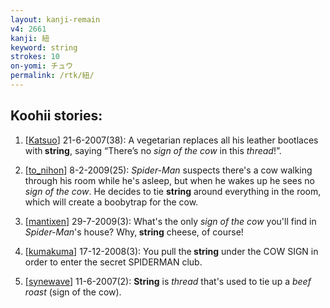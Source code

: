 ```yaml
---
layout: kanji-remain
v4: 2661
kanji: 紐
keyword: string
strokes: 10
on-yomi: チュウ
permalink: /rtk/紐/
---
```


## Koohii stories: 

1) [<a href="http://kanji.koohii.com/profile/Katsuo">Katsuo</a>] 21-6-2007(38): A vegetarian replaces all his leather bootlaces with<strong> string</strong>, saying “There’s no <em>sign of the cow</em> in this <em>thread</em>!”.

2) [<a href="http://kanji.koohii.com/profile/to_nihon">to_nihon</a>] 8-2-2009(25): <em>Spider-Man</em> suspects there&#039;s a cow walking through his room while he&#039;s asleep, but when he wakes up he sees no <em>sign of the cow</em>. He decides to tie <strong>string</strong> around everything in the room, which will create a boobytrap for the cow.

3) [<a href="http://kanji.koohii.com/profile/mantixen">mantixen</a>] 29-7-2009(3): What&#039;s the only <em>sign of the cow</em> you&#039;ll find in <em>Spider-Man</em>&#039;s house? Why,<strong> string</strong> cheese, of course!

4) [<a href="http://kanji.koohii.com/profile/kumakuma">kumakuma</a>] 17-12-2008(3): You pull the<strong> string</strong> under the COW SIGN in order to enter the secret SPIDERMAN club.

5) [<a href="http://kanji.koohii.com/profile/synewave">synewave</a>] 11-6-2007(2): <strong>String</strong> is <em>thread</em> that&#039;s used to tie up a <em>beef roast</em> (sign of the cow).

